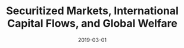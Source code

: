 ---
title: "Securitized Markets, International Capital Flows, and Global Welfare"
collection: publications
link: https://doi.org/10.1016/j.jfineco.2018.08.011
venue: "Journal of Financial Economics"
date: 2019-03-01
coauthor: "Gregory Phelan"
wpurl: https://ssrn.com/abstract=2689043
code: http://www.runmycode.org/companion/view/2940
excerpt: "(Finance, Theory) With collateral constraints, financial integration may hurt the less constrained country."
---